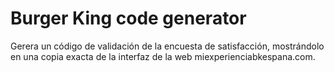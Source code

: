 # Burger King code generator
Gerera un código de validación de la encuesta de satisfacción, mostrándolo en una copia exacta de la interfaz de la web miexperienciabkespana.com.

